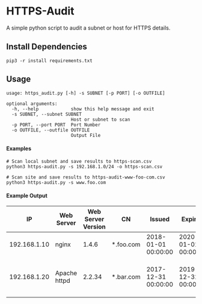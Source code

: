# HTTPS-Audit

A simple python script to audit a subnet or host for HTTPS details.

## Install Dependencies
```pip3 -r install requirements.txt```

## Usage
```
usage: https_audit.py [-h] -s SUBNET [-p PORT] [-o OUTFILE]

optional arguments:
  -h, --help            show this help message and exit
  -s SUBNET, --subnet SUBNET
                        Host or subnet to scan
  -p PORT, --port PORT  Port Number
  -o OUTFILE, --outfile OUTFILE
                        Output File
```
#### Examples
```
# Scan local subnet and save results to https-scan.csv
python3 https-audit.py -s 192.168.1.0/24 -o https-scan.csv

# Scan site and save results to https-audit-www-foo-com.csv
python3 https-audit.py -s www.foo.com
```

#### Example Output
| IP | Web Server | Web Server Version | CN | Issued | Expires | Issuer |
|---|---|---|---|---|---|---|
| 192.168.1.10  | nginx | 1.4.6 | *.foo.com  | 2018-01-01 00:00:00  | 2020-01-01 00:00:00   | GeoTrust SSL CA - G3  |
| 192.168.1.20  | Apache httpd | 2.2.34 | *.bar.com  | 2017-12-31 00:00:00  | 2019-12-31 00:00:00   | Go Daddy Secure Certificate Authority - G2  |
